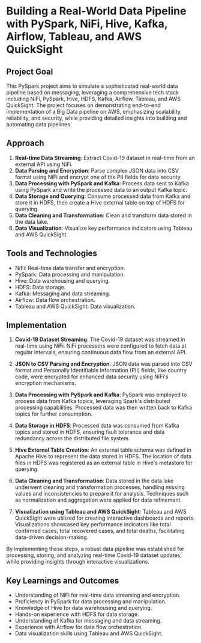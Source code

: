 # Building a Real-World Data Pipeline with PySpark, NiFi, Hive, Kafka, Airflow, Tableau, and AWS QuickSight

## Project Goal
This PySpark project aims to simulate a sophisticated real-world data pipeline based on messaging, leveraging a comprehensive tech stack including NiFi, PySpark, Hive, HDFS, Kafka, Airflow, Tableau, and AWS QuickSight. The project focuses on demonstrating end-to-end implementation of a Big Data pipeline on AWS, emphasizing scalability, reliability, and security, while providing detailed insights into building and automating data pipelines.

## Approach
1. **Real-time Data Streaming**: Extract Covid-19 dataset in real-time from an external API using NiFi.
2. **Data Parsing and Encryption**: Parse complex JSON data into CSV format using NiFi and encrypt one of the PII fields for data security.
3. **Data Processing with PySpark and Kafka**: Process data sent to Kafka using PySpark and write the processed data to an output Kafka topic.
4. **Data Storage and Querying**: Consume processed data from Kafka and store it in HDFS, then create a Hive external table on top of HDFS for querying.
5. **Data Cleaning and Transformation**: Clean and transform data stored in the data lake.
6. **Data Visualization**: Visualize key performance indicators using Tableau and AWS QuickSight.

## Tools and Technologies
- NiFi: Real-time data transfer and encryption.
- PySpark: Data processing and manipulation.
- Hive: Data warehousing and querying.
- HDFS: Data storage.
- Kafka: Messaging and data streaming.
- Airflow: Data flow orchestration.
- Tableau and AWS QuickSight: Data visualization.

## Implementation

1. **Covid-19 Dataset Streaming**: The Covid-19 dataset was streamed in real-time using NiFi. NiFi processors were configured to fetch data at regular intervals, ensuring continuous data flow from an external API.

2. **JSON to CSV Parsing and Encryption**: JSON data was parsed into CSV format and Personally Identifiable Information (PII) fields, like country code, were encrypted for enhanced data security using NiFi's encryption mechanisms.

3. **Data Processing with PySpark and Kafka**: PySpark was employed to process data from Kafka topics, leveraging Spark's distributed processing capabilities. Processed data was then written back to Kafka topics for further consumption.

4. **Data Storage in HDFS**: Processed data was consumed from Kafka topics and stored in HDFS, ensuring fault tolerance and data redundancy across the distributed file system.

5. **Hive External Table Creation**: An external table schema was defined in Apache Hive to represent the data stored in HDFS. The location of data files in HDFS was registered as an external table in Hive's metastore for querying.

6. **Data Cleaning and Transformation**: Data stored in the data lake underwent cleaning and transformation processes, handling missing values and inconsistencies to prepare it for analysis. Techniques such as normalization and aggregation were applied for data refinement.

7. **Visualization using Tableau and AWS QuickSight**: Tableau and AWS QuickSight were utilized for creating interactive dashboards and reports. Visualizations showcased key performance indicators like total confirmed cases, total recovered cases, and total deaths, facilitating data-driven decision-making.

By implementing these steps, a robust data pipeline was established for processing, storing, and analyzing real-time Covid-19 dataset updates, while providing insights through interactive visualizations.


## Key Learnings and Outcomes
- Understanding of NiFi for real-time data streaming and encryption.
- Proficiency in PySpark for data processing and manipulation.
- Knowledge of Hive for data warehousing and querying.
- Hands-on experience with HDFS for data storage.
- Understanding of Kafka for messaging and data streaming.
- Experience with Airflow for data flow orchestration.
- Data visualization skills using Tableau and AWS QuickSight.

